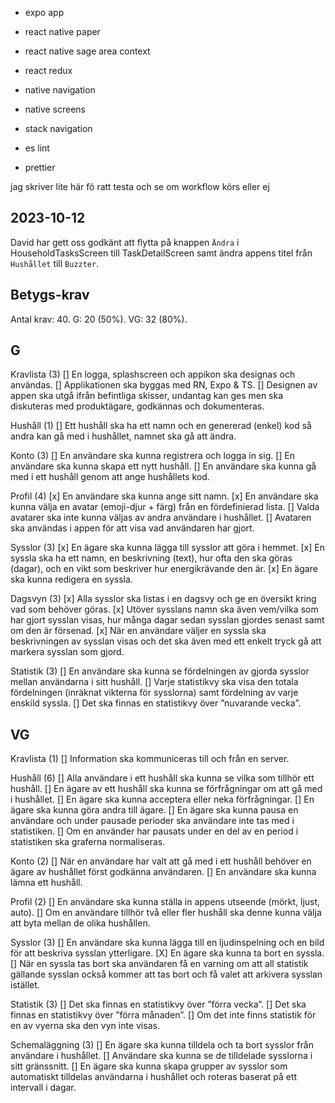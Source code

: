 - expo app
- react native paper
- react native sage area context
- react redux
- native navigation
- native screens
- stack navigation

- es lint
- prettier

jag skriver lite här fö ratt testa och se om workflow körs eller ej

## 2023-10-12

David har gett oss godkänt att flytta på knappen `Ändra` i HouseholdTasksScreen till TaskDetailScreen samt ändra appens titel från `Hushållet` till `Buzzter`.

## Betygs-krav

Antal krav: 40.
G: 20 (50%).
VG: 32 (80%).

## G

Kravlista (3)
[] En logga, splashscreen och appikon ska designas och användas.
[] Applikationen ska byggas med RN, Expo & TS.
[] Designen av appen ska utgå ifrån befintliga skisser, undantag kan ges men ska diskuteras
med produktägare, godkännas och dokumenteras.

Hushåll (1)
[] Ett hushåll ska ha ett namn och en genererad (enkel) kod så andra kan gå med i hushållet,
namnet ska gå att ändra.

Konto (3)
[] En användare ska kunna registrera och logga in sig.
[] En användare ska kunna skapa ett nytt hushåll.
[] En användare ska kunna gå med i ett hushåll genom att ange hushållets kod.

Profil (4)
[x] En användare ska kunna ange sitt namn.
[x] En användare ska kunna välja en avatar (emoji-djur + färg) från en fördefinierad lista.
[] Valda avatarer ska inte kunna väljas av andra användare i hushållet.
[] Avataren ska användas i appen för att visa vad användaren har gjort.

Sysslor (3)
[x] En ägare ska kunna lägga till sysslor att göra i hemmet.
[x] En syssla ska ha ett namn, en beskrivning (text), hur ofta den ska göras (dagar), och en
vikt som beskriver hur energikrävande den är.
[x] En ägare ska kunna redigera en syssla.

Dagsvyn (3)
[x] Alla sysslor ska listas i en dagsvy och ge en översikt kring vad som behöver göras.
[x] Utöver sysslans namn ska även vem/vilka som har gjort sysslan visas, hur många dagar
sedan sysslan gjordes senast samt om den är försenad.
[x] När en användare väljer en syssla ska beskrivningen av sysslan visas och det ska även
med ett enkelt tryck gå att markera sysslan som gjord.

Statistik (3)
[] En användare ska kunna se fördelningen av gjorda sysslor mellan användarna i sitt
hushåll.
[] Varje statistikvy ska visa den totala fördelningen (inräknat vikterna för sysslorna) samt
fördelning av varje enskild syssla.
[] Det ska finnas en statistikvy över ”nuvarande vecka”.

## VG

Kravlista (1)
[] Information ska kommuniceras till och från en server.

Hushåll (6)
[] Alla användare i ett hushåll ska kunna se vilka som tillhör ett hushåll.
[] En ägare av ett hushåll ska kunna se förfrågningar om att gå med i hushållet.
[] En ägare ska kunna acceptera eller neka förfrågningar.
[] En ägare ska kunna göra andra till ägare.
[] En ägare ska kunna pausa en användare och under pausade perioder ska användare inte
tas med i statistiken.
[] Om en använder har pausats under en del av en period i statistiken ska graferna
normaliseras.

Konto (2)
[] När en användare har valt att gå med i ett hushåll behöver en ägare av hushållet först
godkänna användaren.
[] En användare ska kunna lämna ett hushåll.

Profil (2)
[] En användare ska kunna ställa in appens utseende (mörkt, ljust, auto).
[] Om en användare tillhör två eller fler hushåll ska denne kunna välja att byta mellan de
olika hushållen.

Sysslor (3)
[] En användare ska kunna lägga till en ljudinspelning och en bild för att beskriva sysslan
ytterligare.
[X] En ägare ska kunna ta bort en syssla.
[] När en syssla tas bort ska användaren få en varning om att all statistik gällande sysslan
också kommer att tas bort och få valet att arkivera sysslan istället.

Statistik (3)
[] Det ska finnas en statistikvy över ”förra vecka”.
[] Det ska finnas en statistikvy över ”förra månaden”.
[] Om det inte finns statistik för en av vyerna ska den vyn inte visas.

Schemaläggning (3)
[] En ägare ska kunna tilldela och ta bort sysslor från användare i hushållet.
[] Användare ska kunna se de tilldelade sysslorna i sitt gränssnitt.
[] En ägare ska kunna skapa grupper av sysslor som automatiskt tilldelas användarna i
hushållet och roteras baserat på ett intervall i dagar.
